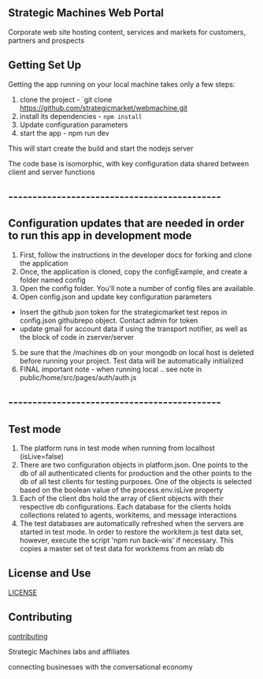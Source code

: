 
## Strategic Machines Web Portal

Corporate web site hosting content, services and markets for customers, partners and prospects

## Getting Set Up

Getting the app running on your local machine takes only a few steps:

1. clone the project - `git clone https://github.com/strategicmarket/webmachine.git
2. install its dependencies - `npm install`
3. Update configuration parameters
4. start the app - npm run dev

This will start create the build and start the nodejs server

The code base is isomorphic, with key configuration data shared between client and server functions

## --------------------------------------------

## Configuration updates that are needed in order to run this app in development mode

1. First, follow the instructions in the developer docs for forking and clone the application
2. Once, the application is cloned, copy the configExample, and create a folder named config
3. Open the config folder. You'll note a number of config files are available.
4. Open config.json and update key configuration parameters
- Insert the github json token for the strategicmarket test repos in config.json githubrepo object. Contact admin for token
- update gmail for account data if using the transport notifier, as well as the block of code in zserver/server
5. be sure that the /machines db on your mongodb on local host is deleted before running your project. Test data will be automatically initialized
6. FINAL important note - when running local .. see note in public/home/src/pages/auth/auth.js


## --------------------------------------------

## Test mode
1. The platform runs in test mode when running from localhost (isLive=false)
2. There are two configuration objects in platform.json. One points to the db of all authenticated clients for production and the other points to the db of all test clients for testing purposes. One of the objects is selected based on the boolean value of the process.env.isLive property
3. Each of the client dbs hold the array of client objects with their respective db configurations. Each database for the clients holds collections related to agents, workitems, and message interactions
4. The test databases are automatically refreshed when the servers are started in test mode. In order to restore the workitem.js test data set, however, execute the script 'npm run back-wis' if necessary. This copies a master set of test data for workitems from an mlab db

## License and Use
 [LICENSE](./LICENSE.txt)

## Contributing
 [contributing](.github/CONTRIBUTING.md)

Strategic Machines labs and affiliates

connecting businesses with the conversational economy
